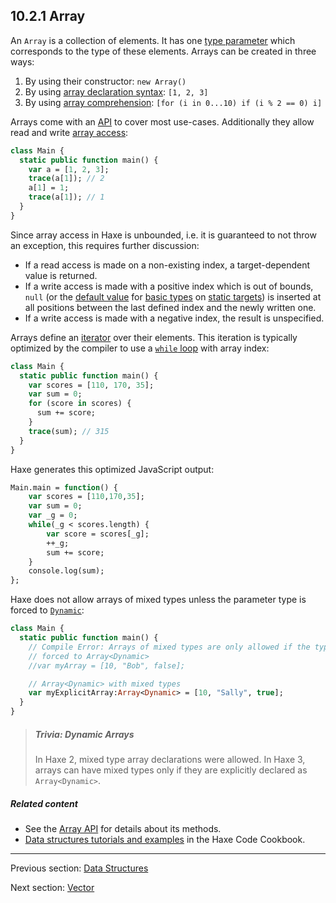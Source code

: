 ## 10.2.1 Array

An `Array` is a collection of elements. It has one [type parameter](type-system-type-parameters.md) which corresponds to the type of these elements. Arrays can be created in three ways:

1. By using their constructor: `new Array()`
2. By using [array declaration syntax](expression-array-declaration.md): `[1, 2, 3]`
3. By using [array comprehension](lf-array-comprehension.md): `[for (i in 0...10) if (i % 2 == 0) i]`

Arrays come with an [API](http://api.haxe.org/Array.html) to cover most use-cases. Additionally they allow read and write [array access](expression-array-access.md):

```haxe
class Main {
  static public function main() {
    var a = [1, 2, 3];
    trace(a[1]); // 2
    a[1] = 1;
    trace(a[1]); // 1
  }
}
```

Since array access in Haxe is unbounded, i.e. it is guaranteed to not throw an exception, this requires further discussion:

* If a read access is made on a non-existing index, a target-dependent value is returned.
* If a write access is made with a positive index which is out of bounds, `null` (or the [default value](dictionary.md#define-default-value) for [basic types](types-basic-types.md) on [static targets](dictionary.md#define-static-target)) is inserted at all positions between the last defined index and the newly written one.
* If a write access is made with a negative index, the result is unspecified.

Arrays define an [iterator](lf-iterators.md) over their elements. This iteration is typically optimized by the compiler to use a [`while` loop](expression-while.md) with array index:

```haxe
class Main {
  static public function main() {
    var scores = [110, 170, 35];
    var sum = 0;
    for (score in scores) {
      sum += score;
    }
    trace(sum); // 315
  }
}
```

Haxe generates this optimized JavaScript output:

```haxe
Main.main = function() {
	var scores = [110,170,35];
	var sum = 0;
	var _g = 0;
	while(_g < scores.length) {
		var score = scores[_g];
		++_g;
		sum += score;
	}
	console.log(sum);
};
```

Haxe does not allow arrays of mixed types unless the parameter type is forced to [`Dynamic`](types-dynamic.md):

```haxe
class Main {
  static public function main() {
    // Compile Error: Arrays of mixed types are only allowed if the type is
    // forced to Array<Dynamic>
    //var myArray = [10, "Bob", false];

    // Array<Dynamic> with mixed types
    var myExplicitArray:Array<Dynamic> = [10, "Sally", true];
  }
}
```

> ##### Trivia: Dynamic Arrays
>
> In Haxe 2, mixed type array declarations were allowed. In Haxe 3, arrays can have mixed types only if they are explicitly declared as `Array<Dynamic>`.

##### Related content

* See the [Array API](http://api.haxe.org/Array.html) for details about its methods. 
* [Data structures tutorials and examples](http://code.haxe.org/category/data-structures/) in the Haxe Code Cookbook.

---

Previous section: [Data Structures](std-ds.md)

Next section: [Vector](std-vector.md)